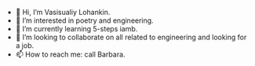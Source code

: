 - 👋 Hi, I’m Vasisualiy Lohankin.
- 👀 I’m interested in poetry and engineering.
- 🌱 I’m currently learning 5-steps iamb.
- 💞️ I’m looking to collaborate on all related to engineering and looking for a job.
- 📫 How to reach me: call Barbara.

<!---
collectionspublisher/collectionspublisher is a ✨ special ✨ repository because its `README.md` (this file) appears on your GitHub profile.
You can click the Preview link to take a look at your changes.
--->
